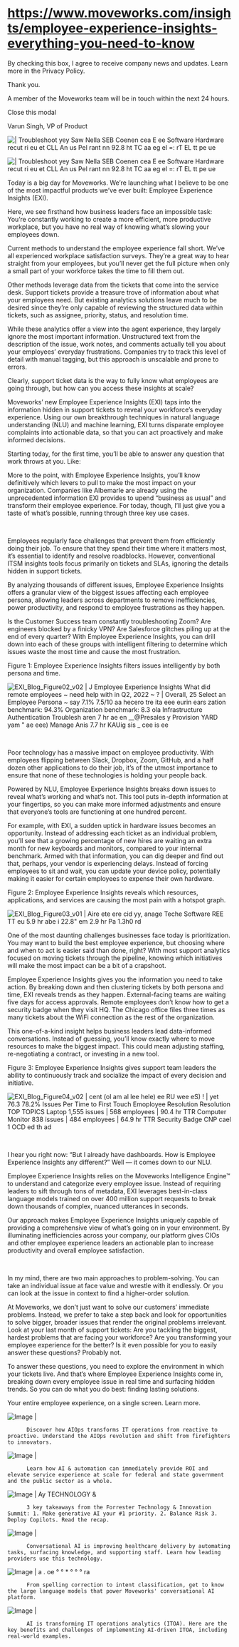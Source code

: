 # https://www.moveworks.com/insights/employee-experience-insights-everything-you-need-to-know

By checking this box, I agree to receive company news and updates. Learn more in the Privacy Policy.

Thank you.

A member of the Moveworks team will be in touch within the next 24 hours.



  Close this modal
  



Varun Singh, VP of Product


![ | Troubleshoot yey Saw Nella SEB Coenen cea E ee Software Hardware recut ri eu et CLL An us Pel rant nn 92.8 ht TC aa eg el =: rT EL tt pe ue](https://www.moveworks.com/hubfs/EXI_Blog_Figure03_v02%20%281%29.jpg)

![ | Troubleshoot yey Saw Nella SEB Coenen cea E ee Software Hardware recut ri eu et CLL An us Pel rant nn 92.8 ht TC aa eg el =: rT EL tt pe ue](https://www.moveworks.com/hubfs/EXI_Blog_Figure03_v02%20%281%29.jpg)

Today is a big day for Moveworks. We’re launching what I believe to be one of the most impactful products we’ve ever built: Employee Experience Insights (EXI).

Here, we see firsthand how business leaders face an impossible task: You’re constantly working to create a more efficient, more productive workplace, but you have no real way of knowing what’s slowing your employees down.

Current methods to understand the employee experience fall short. We’ve all experienced workplace satisfaction surveys. They’re a great way to hear straight from your employees, but you’ll never get the full picture when only a small part of your workforce takes the time to fill them out.

Other methods leverage data from the tickets that come into the service desk. Support tickets provide a treasure trove of information about what your employees need. But existing analytics solutions leave much to be desired since they’re only capable of reviewing the structured data within tickets, such as assignee, priority, status, and resolution time. 

While these analytics offer a view into the agent experience, they largely ignore the most important information. Unstructured text from the description of the issue, work notes, and comments actually tell you about your employees’ everyday frustrations. Companies try to track this level of detail with manual tagging, but this approach is unscalable and prone to errors.

Clearly, support ticket data is the way to fully know what employees are going through, but how can you access these insights at scale? 

Moveworks’ new Employee Experience Insights (EXI) taps into the information hidden in support tickets to reveal your workforce’s everyday experience. Using our own breakthrough techniques in natural language understanding (NLU) and machine learning, EXI turns disparate employee complaints into actionable data, so that you can act proactively and make informed decisions.

Starting today, for the first time, you’ll be able to answer any question that work throws at you. Like: 

More to the point, with Employee Experience Insights, you’ll know definitively which levers to pull to make the most impact on your organization. Companies like Albemarle are already using the unprecedented information EXI provides to upend “business as usual” and transform their employee experience. For today, though, I’ll just give you a taste of what’s possible, running through three key use cases.

 

Employees regularly face challenges that prevent them from efficiently doing their job. To ensure that they spend their time where it matters most, it’s essential to identify and resolve roadblocks. However, conventional ITSM insights tools focus primarily on tickets and SLAs, ignoring the details hidden in support tickets.

By analyzing thousands of different issues, Employee Experience Insights offers a granular view of the biggest issues affecting each employee persona, allowing leaders across departments to remove inefficiencies, power productivity, and respond to employee frustrations as they happen. 

Is the Customer Success team constantly troubleshooting Zoom? Are engineers blocked by a finicky VPN? Are Salesforce glitches piling up at the end of every quarter? With Employee Experience Insights, you can drill down into each of these groups with intelligent filtering to determine which issues waste the most time and cause the most frustration.

Figure 1: Employee Experience Insights filters issues intelligently by both persona and time. 

![EXI_Blog_Figure02_v02 | J Employee Experience Insights What did remote employees ~ need help with in Q2, 2022 ~ ? | Overall, 25 Select an Employee Persona ~ say 7.1% 7.5/10 aa hecero tre ita eee eurin ears zation benchmark: 94.3% Organization benchmark: 8.3 ola Infrastructure Authentication Troublesh aren 7 hr ae en __@Presales y Provision YARD yam " ae eee) Manage Anis 7.7 hr KAUig sis _ cee is ee](https://www.moveworks.com/hs-fs/hubfs/EXI_Blog_Figure02_v02.jpeg)

 

Poor technology has a massive impact on employee productivity. With employees flipping between Slack, Dropbox, Zoom, GitHub, and a half dozen other applications to do their job, it’s of the utmost importance to ensure that none of these technologies is holding your people back. 

Powered by NLU, Employee Experience Insights breaks down issues to reveal what’s working and what’s not. This tool puts in-depth information at your fingertips, so you can make more informed adjustments and ensure that everyone’s tools are functioning at one hundred percent.

For example, with EXI, a sudden uptick in hardware issues becomes an opportunity. Instead of addressing each ticket as an individual problem, you’ll see that a growing percentage of new hires are waiting an extra month for new keyboards and monitors, compared to your internal benchmark. Armed with that information, you can dig deeper and find out that, perhaps, your vendor is experiencing delays. Instead of forcing employees to sit and wait, you can update your device policy, potentially making it easier for certain employees to expense their own hardware.

Figure 2: Employee Experience Insights reveals which resources, applications, and services are causing the most pain with a hotspot graph.

![EXI_Blog_Figure03_v01 | Aire ete ere cid yy, anage Teche Software REE TT eu 5.9 hr abe i 22.8" em 2.9 hr Pa 1.3h0 rd](https://www.moveworks.com/hs-fs/hubfs/EXI_Blog_Figure03_v01.jpeg)

One of the most daunting challenges businesses face today is prioritization. You may want to build the best employee experience, but choosing where and when to act is easier said than done, right? With most support analytics focused on moving tickets through the pipeline, knowing which initiatives will make the most impact can be a bit of a crapshoot. 

Employee Experience Insights gives you the information you need to take action. By breaking down and then clustering tickets by both persona and time, EXI reveals trends as they happen. External-facing teams are waiting five days for access approvals. Remote employees don’t know how to get a security badge when they visit HQ. The Chicago office files three times as many tickets about the WiFi connection as the rest of the organization. 

This one-of-a-kind insight helps business leaders lead data-informed conversations. Instead of guessing, you’ll know exactly where to move resources to make the biggest impact. This could mean adjusting staffing, re-negotiating a contract, or investing in a new tool.

Figure 3: Employee Experience Insights gives support team leaders the ability to continuously track and socialize the impact of every decision and initiative.

![EXI_Blog_Figure04_v02 | cent (ol am al lee hele) ee RU wee eS) ! | yet 76.3 78.2% Issues Per Time to First Touch Emoployee Resolution Resolution TOP TOPICS Laptop 1,555 issues | 568 employees | 90.4 hr TTR Computer Monitor 838 issues | 484 employees | 64.9 hr TTR Security Badge CNP cael 1 OCD ed th ad](https://www.moveworks.com/hs-fs/hubfs/EXI_Blog_Figure04_v02.jpeg)

 

I hear you right now: “But I already have dashboards. How is Employee Experience Insights any different?” Well — it comes down to our NLU. 

Employee Experience Insights relies on the Moveworks Intelligence Engine™ to understand and categorize every employee issue. Instead of requiring leaders to sift through tons of metadata, EXI leverages best-in-class language models trained on over 400 million support requests to break down thousands of complex, nuanced utterances in seconds. 

Our approach makes Employee Experience Insights uniquely capable of providing a comprehensive view of what’s going on in your environment. By illuminating inefficiencies across your company, our platform gives CIOs and other employee experience leaders an actionable plan to increase productivity and overall employee satisfaction.

 

In my mind, there are two main approaches to problem-solving. You can take an individual issue at face value and wrestle with it endlessly. Or you can look at the issue in context to find a higher-order solution.

At Moveworks, we don’t just want to solve our customers’ immediate problems. Instead, we prefer to take a step back and look for opportunities to solve bigger, broader issues that render the original problems irrelevant. Look at your last month of support tickets: Are you tackling the biggest, hardest problems that are facing your workforce? Are you transforming your employee experience for the better? Is it even possible for you to easily answer these questions? Probably not. 

To answer these questions, you need to explore the environment in which your tickets live. And that’s where Employee Experience Insights come in, breaking down every employee issue in real time and surfacing hidden trends. So you can do what you do best: finding lasting solutions.

Your entire employee experience, on a single screen. Learn more. 

![Image | ](https://www.moveworks.com/hs-fs/hubfs/AIOps-featured-image.png)


          Discover how AIOps transforms IT operations from reactive to proactive. Understand the AIOps revolution and shift from firefighters to innovators.
        

![Image | ](https://www.moveworks.com/hs-fs/hubfs/Public-Sector-Convo-AI.png)


          Learn how AI & automation can immediately provide ROI and elevate service experience at scale for federal and state government and the public sector as a whole.
        

![Image | Ay TECHNOLOGY &](https://www.moveworks.com/hs-fs/hubfs/Forrester%20T%26I%20%281%29.png)


          3 key takeaways from the Forrester Technology & Innovation Summit: 1. Make generative AI your #1 priority. 2. Balance Risk 3. Deploy Copilots. Read the recap.
        

![Image | ](https://www.moveworks.com/hs-fs/hubfs/healthcare-test.png)


          Conversational AI is improving healthcare delivery by automating tasks, surfacing knowledge, and supporting staff. Learn how leading providers use this technology.
        

![Image | a . oe ° ° * ° ° ° ra](https://www.moveworks.com/hs-fs/hubfs/Moveworks_LLM_Feature.png)


          From spelling correction to intent classification, get to know the large language models that power Moveworks' conversational AI platform.
        

![Image | ](https://www.moveworks.com/hs-fs/hubfs/ITOA_feature.png)


          AI is transforming IT operations analytics (ITOA). Here are the key benefits and challenges of implementing AI-driven ITOA, including real-world examples.
        

